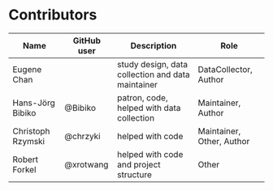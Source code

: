 # Contributors

Name               | GitHub user     | Description                          | Role
---                | ---             | ---                                  | ---
Eugene Chan |  | study design, data collection and data maintainer                               | DataCollector, Author
Hans-Jörg Bibiko | @Bibiko | patron, code, helped with data collection | Maintainer, Author
Christoph Rzymski | @chrzyki | helped with code | Maintainer, Other, Author
Robert Forkel | @xrotwang | helped with code and project structure | Other